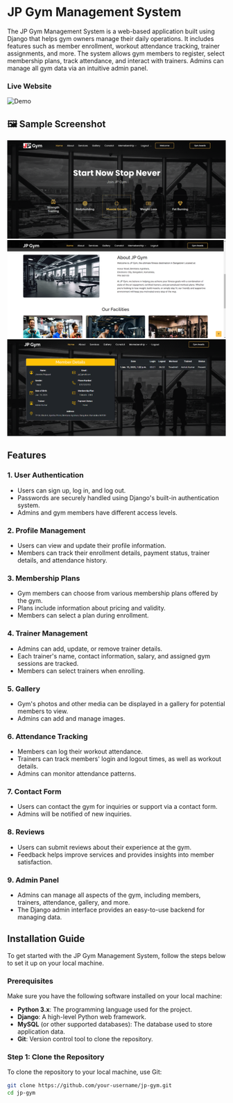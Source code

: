 # JP Gym Management System

The JP Gym Management System is a web-based application built using Django that helps gym owners manage their daily operations. It includes features such as member enrollment, workout attendance tracking, trainer assignments, and more. The system allows gym members to register, select membership plans, track attendance, and interact with trainers. Admins can manage all gym data via an intuitive admin panel.



### Live Website
![Demo](https://jitendrapra.pythonanywhere.com/)


## 🖼️ Sample Screenshot
![Game Screenshot](./sample/img1.png)
![Game Screenshot](./sample/img2.png)
![Game Screenshot](./sample/img3.png)

## Features

### 1. **User Authentication**
   - Users can sign up, log in, and log out.
   - Passwords are securely handled using Django's built-in authentication system.
   - Admins and gym members have different access levels.

### 2. **Profile Management**
   - Users can view and update their profile information.
   - Members can track their enrollment details, payment status, trainer details, and attendance history.

### 3. **Membership Plans**
   - Gym members can choose from various membership plans offered by the gym.
   - Plans include information about pricing and validity.
   - Members can select a plan during enrollment.

### 4. **Trainer Management**
   - Admins can add, update, or remove trainer details.
   - Each trainer's name, contact information, salary, and assigned gym sessions are tracked.
   - Members can select trainers when enrolling.

### 5. **Gallery**
   - Gym's photos and other media can be displayed in a gallery for potential members to view.
   - Admins can add and manage images.

### 6. **Attendance Tracking**
   - Members can log their workout attendance.
   - Trainers can track members' login and logout times, as well as workout details.
   - Admins can monitor attendance patterns.

### 7. **Contact Form**
   - Users can contact the gym for inquiries or support via a contact form.
   - Admins will be notified of new inquiries.

### 8. **Reviews**
   - Users can submit reviews about their experience at the gym.
   - Feedback helps improve services and provides insights into member satisfaction.

### 9. **Admin Panel**
   - Admins can manage all aspects of the gym, including members, trainers, attendance, gallery, and more.
   - The Django admin interface provides an easy-to-use backend for managing data.

## Installation Guide

To get started with the JP Gym Management System, follow the steps below to set it up on your local machine.

### Prerequisites

Make sure you have the following software installed on your local machine:

- **Python 3.x**: The programming language used for the project.
- **Django**: A high-level Python web framework.
- **MySQL** (or other supported databases): The database used to store application data.
- **Git**: Version control tool to clone the repository.

### Step 1: Clone the Repository

To clone the repository to your local machine, use Git:

```bash
git clone https://github.com/your-username/jp-gym.git
cd jp-gym
